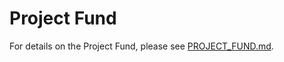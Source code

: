 # Project Fund

For details on the Project Fund, please see [PROJECT_FUND.md](../project-resources/PROJECT_FUND.md).
